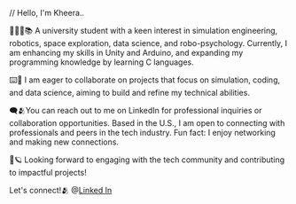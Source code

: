 // Hello, I'm Kheera..

👩🏾‍🎓📚  A university student with a keen interest in simulation engineering, robotics, space exploration, data science, and robo-psychology. Currently, I am enhancing my skills in Unity and Arduino, and expanding my programming knowledge by learning C languages. 

⌨️🧪 I am eager to collaborate on projects that focus on simulation, coding, and data science, aiming to build and refine my technical abilities.

🗨️🫂You can reach out to me on LinkedIn for professional inquiries or collaboration opportunities. Based in the U.S., I am open to connecting with professionals and peers in the tech industry. Fun fact: I enjoy networking and making new connections.

🥼🪐 Looking forward to engaging with the tech community and contributing to impactful projects!


Let's connect!🫂 @[Linked In](www.linkedin.com/in/kheera-king-105b05129)











